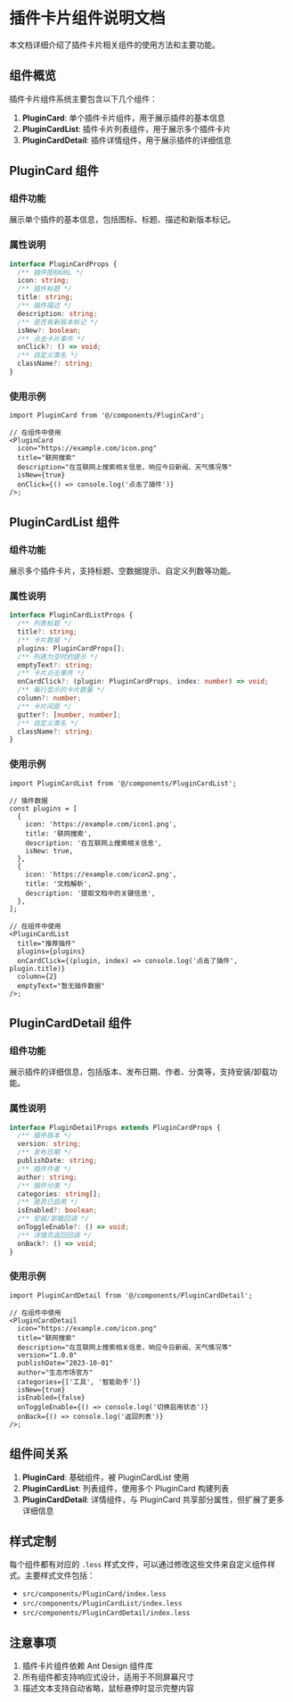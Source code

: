 # 插件卡片组件说明文档

本文档详细介绍了插件卡片相关组件的使用方法和主要功能。

## 组件概览

插件卡片组件系统主要包含以下几个组件：

1. **PluginCard**: 单个插件卡片组件，用于展示插件的基本信息
2. **PluginCardList**: 插件卡片列表组件，用于展示多个插件卡片
3. **PluginCardDetail**: 插件详情组件，用于展示插件的详细信息

## PluginCard 组件

### 组件功能

展示单个插件的基本信息，包括图标、标题、描述和新版本标记。

### 属性说明

```typescript
interface PluginCardProps {
  /** 插件图标URL */
  icon: string;
  /** 插件标题 */
  title: string;
  /** 插件描述 */
  description: string;
  /** 是否有新版本标记 */
  isNew?: boolean;
  /** 点击卡片事件 */
  onClick?: () => void;
  /** 自定义类名 */
  className?: string;
}
```

### 使用示例

```tsx
import PluginCard from '@/components/PluginCard';

// 在组件中使用
<PluginCard
  icon="https://example.com/icon.png"
  title="联网搜索"
  description="在互联网上搜索相关信息，响应今日新闻、天气情况等"
  isNew={true}
  onClick={() => console.log('点击了插件')}
/>;
```

## PluginCardList 组件

### 组件功能

展示多个插件卡片，支持标题、空数据提示、自定义列数等功能。

### 属性说明

```typescript
interface PluginCardListProps {
  /** 列表标题 */
  title?: string;
  /** 卡片数据 */
  plugins: PluginCardProps[];
  /** 列表为空时的提示 */
  emptyText?: string;
  /** 卡片点击事件 */
  onCardClick?: (plugin: PluginCardProps, index: number) => void;
  /** 每行显示的卡片数量 */
  column?: number;
  /** 卡片间距 */
  gutter?: [number, number];
  /** 自定义类名 */
  className?: string;
}
```

### 使用示例

```tsx
import PluginCardList from '@/components/PluginCardList';

// 插件数据
const plugins = [
  {
    icon: 'https://example.com/icon1.png',
    title: '联网搜索',
    description: '在互联网上搜索相关信息',
    isNew: true,
  },
  {
    icon: 'https://example.com/icon2.png',
    title: '文档解析',
    description: '提取文档中的关键信息',
  },
];

// 在组件中使用
<PluginCardList
  title="推荐插件"
  plugins={plugins}
  onCardClick={(plugin, index) => console.log('点击了插件', plugin.title)}
  column={2}
  emptyText="暂无插件数据"
/>;
```

## PluginCardDetail 组件

### 组件功能

展示插件的详细信息，包括版本、发布日期、作者、分类等，支持安装/卸载功能。

### 属性说明

```typescript
interface PluginDetailProps extends PluginCardProps {
  /** 插件版本 */
  version: string;
  /** 发布日期 */
  publishDate: string;
  /** 插件作者 */
  author: string;
  /** 插件分类 */
  categories: string[];
  /** 是否已启用 */
  isEnabled?: boolean;
  /** 安装/卸载回调 */
  onToggleEnable?: () => void;
  /** 详情页返回回调 */
  onBack?: () => void;
}
```

### 使用示例

```tsx
import PluginCardDetail from '@/components/PluginCardDetail';

// 在组件中使用
<PluginCardDetail
  icon="https://example.com/icon.png"
  title="联网搜索"
  description="在互联网上搜索相关信息，响应今日新闻、天气情况等"
  version="1.0.0"
  publishDate="2023-10-01"
  author="生态市场官方"
  categories={['工具', '智能助手']}
  isNew={true}
  isEnabled={false}
  onToggleEnable={() => console.log('切换启用状态')}
  onBack={() => console.log('返回列表')}
/>;
```

## 组件间关系

1. **PluginCard**: 基础组件，被 PluginCardList 使用
2. **PluginCardList**: 列表组件，使用多个 PluginCard 构建列表
3. **PluginCardDetail**: 详情组件，与 PluginCard 共享部分属性，但扩展了更多详细信息

## 样式定制

每个组件都有对应的 `.less` 样式文件，可以通过修改这些文件来自定义组件样式。主要样式文件包括：

- `src/components/PluginCard/index.less`
- `src/components/PluginCardList/index.less`
- `src/components/PluginCardDetail/index.less`

## 注意事项

1. 插件卡片组件依赖 Ant Design 组件库
2. 所有组件都支持响应式设计，适用于不同屏幕尺寸
3. 描述文本支持自动省略，鼠标悬停时显示完整内容
